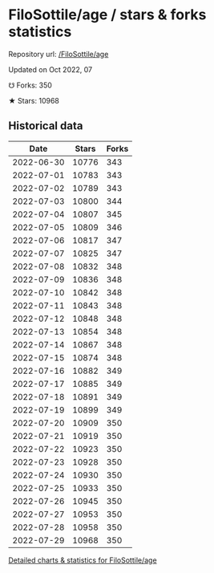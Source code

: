 # FiloSottile/age / stars & forks statistics

Repository url: [/FiloSottile/age](https://github.com/FiloSottile/age)

Updated on Oct 2022, 07

☋ Forks: 350

★ Stars: 10968

## Historical data
| Date | Stars | Forks |
|------|-------|-------|
| 2022-06-30 | 10776 | 343 | 
| 2022-07-01 | 10783 | 343 | 
| 2022-07-02 | 10789 | 343 | 
| 2022-07-03 | 10800 | 344 | 
| 2022-07-04 | 10807 | 345 | 
| 2022-07-05 | 10809 | 346 | 
| 2022-07-06 | 10817 | 347 | 
| 2022-07-07 | 10825 | 347 | 
| 2022-07-08 | 10832 | 348 | 
| 2022-07-09 | 10836 | 348 | 
| 2022-07-10 | 10842 | 348 | 
| 2022-07-11 | 10843 | 348 | 
| 2022-07-12 | 10848 | 348 | 
| 2022-07-13 | 10854 | 348 | 
| 2022-07-14 | 10867 | 348 | 
| 2022-07-15 | 10874 | 348 | 
| 2022-07-16 | 10882 | 349 | 
| 2022-07-17 | 10885 | 349 | 
| 2022-07-18 | 10891 | 349 | 
| 2022-07-19 | 10899 | 349 | 
| 2022-07-20 | 10909 | 350 | 
| 2022-07-21 | 10919 | 350 | 
| 2022-07-22 | 10923 | 350 | 
| 2022-07-23 | 10928 | 350 | 
| 2022-07-24 | 10930 | 350 | 
| 2022-07-25 | 10933 | 350 | 
| 2022-07-26 | 10945 | 350 | 
| 2022-07-27 | 10953 | 350 | 
| 2022-07-28 | 10958 | 350 | 
| 2022-07-29 | 10968 | 350 | 


[Detailed charts & statistics for FiloSottile/age](https://reviewgithub.com/rep/FiloSottile/age)
